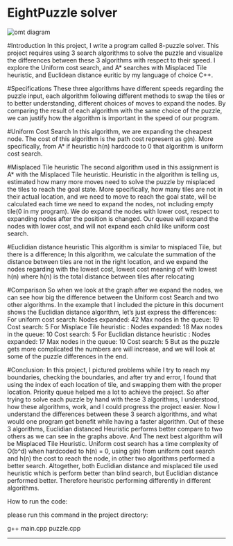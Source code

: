 # EightPuzzle solver

![omt diagram](image/eightpuzzle.jpg)

#Introduction
In this project, I write a program called 8-puzzle solver. This project requires using 3 search algorithms
to solve the puzzle and visualize the differences between these 3 algorithms with respect to
their speed. I explore the Uniform cost search, and A* searches with Misplaced Tile
heuristic, and Euclidean distance euritic by my language of choice C++.

#Specifications
These three algorithms have different speeds regarding the puzzle input, each algorithm
following different methods to swap the tiles or to better understanding, different choices
of moves to expand the nodes. By comparing the result of each algorithm with the same
choice of the puzzle, we can justify how the algorithm is important in the speed of our
program.

#Uniform Cost Search
In this algorithm, we are expanding the cheapest node. The cost of this algorithm is the
path cost represent as g(n). More specifically, from A* if heuristic h(n) hardcode to 0 that
algorithm is uniform cost search.

#Misplaced Tile heuristic
The second algorithm used in this assignment is A* with the Misplaced Tile heuristic.
Heuristic in the algorithm is telling us, estimated how many more moves need to solve the
puzzle by misplaced the tiles to reach the goal state. More specifically, how many tiles are
not in their actual location, and we need to move to reach the goal state, will be calculated
each time we need to expand the nodes, not including empty tile(0 in my program). We do
expand the nodes with lower cost, respect to expanding nodes after the position is
changed. Our queue will expand the nodes with lower cost, and will not expand each child
like uniform cost search.

#Euclidian distance heuristic
This algorithm is similar to misplaced Tile, but there is a difference;
In this algorithm, we calculate the summation of the distance between tiles are not in the
right location, and we expand the nodes regarding with the lowest cost, lowest cost
meaning of with lowest h(n) where h(n) is the total distance between tiles after relocating

#Comparison
So when we look at the graph after we expand the nodes, we can see how big the
difference between the Uniform cost Search and two other algorithms.
In the example that I included the picture in this document shows the Euclidian distance
algorithm, let’s just express the differences:
For uniform cost search:
Nodes expanded: 42
Max nodes in the queue: 19
Cost search: 5
For Misplace Tile heuristic :
Nodes expanded: 18
Max nodes in the queue: 10
Cost search: 5
For Euclidian distance heuristic :
Nodes expanded: 17
Max nodes in the queue: 10
Cost search: 5
But as the puzzle gets more complicated the numbers are will increase, and we will look at
some of the puzzle differences in the end.

#Conclusion:
In this project, I pictured problems while I try to reach my boundaries, checking the
boundaries, and after try and error, I found that using the index of each location of tile, and
swapping them with the proper location. Priority queue helped me a lot to achieve the
project. So after trying to solve each puzzle by hand with these 3 algorithms, I
understood, how these algorithms, work, and I could progress the project easier.
Now I understand the differences between these 3 search algorithms, and what would one
program get benefit while having a faster algorithm.
Out of these 3 algorithms, Euclidian distanced Heuristic performs better compare to two
others as we can see in the graphs above. And The next best algorithm will be Misplaced
Tile Heuristic. Uniform cost search has a time complexity of O(b^d) when hardcoded to
h(n) = 0, using g(n) from uniform cost search and h(n) the cost to reach the node, in other
two algorithms performed a better search.
Altogether, both Euclidian distance and misplaced tile used heuristic which is perform
better than blind search, but Euclidian distance performed better. Therefore heuristic
performing differently in different algorithms.


How to run the code:

please run this command in the project directory:

g++ main.cpp puzzle.cpp

*****************************************************************************
